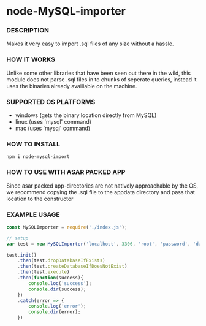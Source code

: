 # node-MySQL-importer

### DESCRIPTION
Makes it very easy to import .sql files of any size without a hassle.

### HOW IT WORKS
Unlike some other libraries that have been seen out there in the wild, this module does not parse .sql files in to chunks of seperate queries, instead it uses the binaries already availiable on the machine.

### SUPPORTED OS PLATFORMS
- windows (gets the binary location directly from MySQL)
- linux (uses 'mysql' command)
- mac (uses 'mysql' command)

### HOW TO INSTALL
```
npm i node-mysql-import
```

### HOW TO USE WITH ASAR PACKED APP
Since asar packed app-directories are not natively approachable by the OS, we recommend copying the .sql file to the appdata directory and pass that location to the constructor

### EXAMPLE USAGE
```javascript
const MySQLImporter = require('./index.js');

// setup
var test = new MySQLImporter('localhost', 3306, 'root', 'password', 'database', 'test.sql');

test.init()
    .then(test.dropDatabaseIfExists)
    .then(test.createDatabaseIfDoesNotExist)
    .then(test.execute)
    .then(function(success){
        console.log('success');
        console.dir(success);
    })
    .catch(error => {
        console.log('error');
        console.dir(error);
    })
```